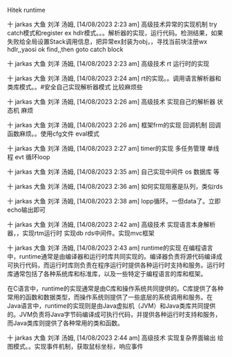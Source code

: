 Hitek runtime





十 jarkas 大鱼 刘洋 汤姆, [14/08/2023 2:23 am]
高级技术异常的实现机制   try catch模式和register ex hdlr模式。。。解析器的实现，运行代码。检测结果，如果失败给全局设置Stack调用信息，把异常ex封装为obj，，寻找当前块注册wx hdlr,,yaosi ok find,,then goto catch block

十 jarkas 大鱼 刘洋 汤姆, [14/08/2023 2:23 am]
高级技术 rt 运行时的实现

十 jarkas 大鱼 刘洋 汤姆, [14/08/2023 2:24 am]
rt的实现。。调用语言解析器和类库模式。。#安全自己实现解析器模式 比较麻烦些

十 jarkas 大鱼 刘洋 汤姆, [14/08/2023 2:26 am]
高级技术 实现自己的解析器  状态机 麻烦

十 jarkas 大鱼 刘洋 汤姆, [14/08/2023 2:26 am]
框架frm的实现  回调机制   回调函数麻烦。。使用cfg文件 eval模式

十 jarkas 大鱼 刘洋 汤姆, [14/08/2023 2:27 am]
timer的实现  多任务管理 单线程  evt 循环loop

十 jarkas 大鱼 刘洋 汤姆, [14/08/2023 2:35 am]
自己实现中间件  os 数据库 等

十 jarkas 大鱼 刘洋 汤姆, [14/08/2023 2:36 am]
如何实现阻塞是队列，类似rds

十 jarkas 大鱼 刘洋 汤姆, [14/08/2023 2:38 am]
lopp循环。一但data了。立即echo输出即可

十 jarkas 大鱼 刘洋 汤姆, [14/08/2023 2:42 am]
高级技术  实现语言本身解析器，，实现rtm运行时  实现db  rds中间件。实现mvc框架

十 jarkas 大鱼 刘洋 汤姆, [14/08/2023 2:43 am]
runtime的实现
在编程语言中，runtime通常是由编译器和运行时库共同实现的。编译器负责将源代码编译成可执行代码，而运行时库则负责在程序运行时提供各种运行时支持和服务。运行时库通常包括了各种系统库和标准库，以及一些特定于编程语言的库和框架。

在C语言中，runtime的实现通常是由C库和操作系统共同提供的。C库提供了各种常用的函数和数据类型，而操作系统则提供了一些底层的系统调用和服务。在Java语言中，runtime的实现则是由Java虚拟机（JVM）和Java类库共同提供的。JVM负责将Java字节码编译成可执行代码，并提供各种运行时支持和服务，而Java类库则提供了各种常用的类和函数。

十 jarkas 大鱼 刘洋 汤姆, [14/08/2023 2:44 am]
高级技术 实现复杂界面输出  绘图模式。。实现事件机制，获取鼠标坐标，响应事件

